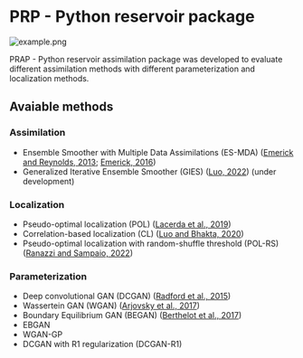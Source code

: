# PRP - Python reservoir package

![example.png](figures/example.png)

PRAP - Python reservoir assimilation package was developed to evaluate different assimilation methods with different
parameterization and localization methods.

## Avaiable methods
### Assimilation
* Ensemble Smoother with Multiple Data Assimilations (ES-MDA) ([Emerick and Reynolds, 2013](https://doi.org/10.1016/j.cageo.2012.03.011);
[Emerick, 2016](https://doi.org/10.1016/j.petrol.2016.01.029))
* Generalized Iterative Ensemble Smoother (GIES) ([Luo, 2022](https://doi.org/10.1007/s10596-021-10046-1)) (under
development)

### Localization
* Pseudo-optimal localization (POL) ([Lacerda et al., 2019](https://doi.org/10.1016/j.petrol.2018.08.056))
* Correlation-based localization (CL) ([Luo and Bhakta, 2020](https://doi.org/10.1016/j.petrol.2019.106559))
* Pseudo-optimal localization with random-shuffle threshold (POL-RS)
([Ranazzi and Sampaio, 2022](https://doi.org/10.1016/j.petrol.2022.110589))

### Parameterization
* Deep convolutional GAN (DCGAN) ([Radford et al., 2015](https://doi.org/10.48550/arXiv.1511.06434))
* Wassertein GAN (WGAN) ([Arjovsky et al., 2017](https://doi.org/10.48550/arXiv.1701.07875))
* Boundary Equilibrium GAN (BEGAN) ([Berthelot et al., 2017](https://doi.org/10.48550/arXiv.1703.10717))
* EBGAN
* WGAN-GP
* DCGAN with R1 regularization (DCGAN-R1) 

